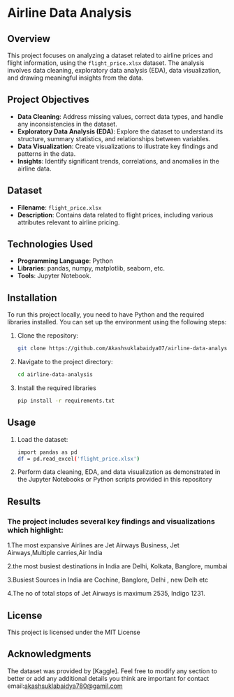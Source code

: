 # Airline Data Analysis

## Overview

This project focuses on analyzing a dataset related to airline prices and flight information, using the `flight_price.xlsx` dataset. The analysis involves data cleaning, exploratory data analysis (EDA), data visualization, and drawing meaningful insights from the data.

## Project Objectives

- **Data Cleaning**: Address missing values, correct data types, and handle any inconsistencies in the dataset.
- **Exploratory Data Analysis (EDA)**: Explore the dataset to understand its structure, summary statistics, and relationships between variables.
- **Data Visualization**: Create visualizations to illustrate key findings and patterns in the data.
- **Insights**: Identify significant trends, correlations, and anomalies in the airline data.

## Dataset

- **Filename**: `flight_price.xlsx`
- **Description**: Contains data related to flight prices, including various attributes relevant to airline pricing.

## Technologies Used

- **Programming Language**: Python
- **Libraries**: pandas, numpy, matplotlib, seaborn, etc.
- **Tools**: Jupyter Notebook.

## Installation

To run this project locally, you need to have Python and the required libraries installed. You can set up the environment using the following steps:

1. Clone the repository:
   ```bash
   git clone https://github.com/Akashsuklabaidya07/airline-data-analysis.git
2. Navigate to the project directory:
   ```bash
   cd airline-data-analysis
3. Install the required libraries
   ```bash
   pip install -r requirements.txt
## Usage
1. Load the dataset:
   ```bash
   import pandas as pd
   df = pd.read_excel('flight_price.xlsx')
2. Perform data cleaning, EDA, and data visualization as demonstrated in the Jupyter Notebooks or Python scripts provided in this repository

## Results

### The project includes several key findings and visualizations which highlight:

1.The most expansive Airlines are Jet Airways Business, Jet Airways,Multiple carries,Air India

2.the most busiest destinations in India are Delhi, Kolkata, Banglore, mumbai

3.Busiest Sources in India are Cochine, Banglore, Delhi , new Delh etc

4.The no of total stops of Jet Airways is maximum 2535, Indigo 1231.

## License

This project is licensed under the MIT License

## Acknowledgments
The dataset was provided by [Kaggle].
Feel free to modify any section to better or add any additional details you think are important for contact email:akashsuklabaidya780@gamil.com



